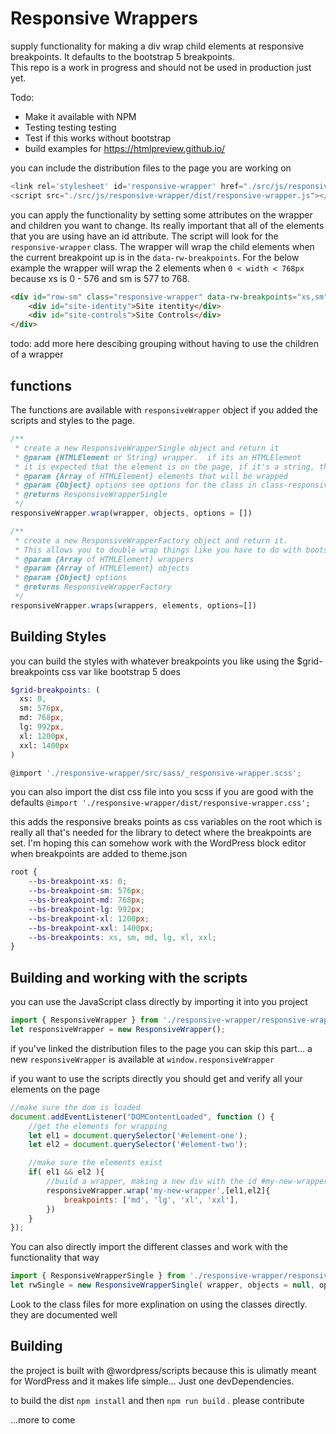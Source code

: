 # Responsive Wrappers
supply functionality for making a div wrap child elements at responsive breakpoints.   It defaults to the bootstrap 5 breakpoints.  
This repo is a work in progress and should not be used in production just yet.

Todo:
* Make it available with NPM
* Testing testing testing
* Test if this works without bootstrap
* build examples for https://htmlpreview.github.io/

you can include the distribution files to the page you are working on 

```js
<link rel='stylesheet' id='responsive-wrapper' href="./src/js/responsive-wrapper/dist/responsive-wrapper.css"/>
<script src="./src/js/responsive-wrapper/dist/responsive-wrapper.js"></script>
```

you can apply the functionality by setting some attributes on the wrapper and children you want to change.  Its really important that all of the elements that you are using have an id attribute.  The script will look for the `responsive-wrapper` class.  The wrapper will wrap the child elements when the current breakpoint up is in the `data-rw-breakpoints`.  For the below example the wrapper will wrap the 2 elements when `0 < width < 768px` because xs is 0 - 576 and sm is 577 to 768.

```html
<div id="row-sm" class="responsive-wrapper" data-rw-breakpoints="xs,sm">
    <div id="site-identity">Site itentity</div>
    <div id="site-controls">Site Controls</div>
</div>
```

todo: add more here descibing grouping without having to use the children of a wrapper

## functions

The functions are available with `responsiveWrapper` object if you added the scripts and styles to the page.

```js
/**
 * create a new ResponsiveWrapperSingle object and return it
 * @param {HTMLElement or String} wrapper.  if its an HTMLElement 
 * it is expected that the element is on the page, if it's a string, the element will be created
 * @param {Array of HTMLElement} elements that will be wrapped
 * @param {Object} options see options for the class in class-responsive-wrapper-single.js
 * @returns ResponsiveWrapperSingle
 */
responsiveWrapper.wrap(wrapper, objects, options = [])
```

```js
/**
 * create a new ResponsiveWrapperFactory object and return it.  
 * This allows you to double wrap things like you have to do with bootstrap
 * @param {Array of HTMLElement} wrappers 
 * @param {Array of HTMLElement} objects 
 * @param {Object} options 
 * @returns ResponsiveWrapperFactory
 */
responsiveWrapper.wraps(wrappers, elements, options=[])
```

## Building Styles
you can build the styles with whatever breakpoints you like using the $grid-breakpoints css var like bootstrap 5 does

```scss
$grid-breakpoints: (
  xs: 0,
  sm: 576px,
  md: 768px,
  lg: 992px,
  xl: 1200px,
  xxl: 1400px
)

@import './responsive-wrapper/src/sass/_responsive-wrapper.scss';
```

you can also import the dist css file into you scss if you are good with the defaults
`@import './responsive-wrapper/dist/responsive-wrapper.css';`

this adds the responsive breaks points as css variables on the root which is really all that's needed for the library to detect where the breakpoints are set.  I'm hoping this can somehow work with the WordPress block editor when breakpoints are added to theme.json

```css
root {
    --bs-breakpoint-xs: 0;
    --bs-breakpoint-sm: 576px;
    --bs-breakpoint-md: 768px;
    --bs-breakpoint-lg: 992px;
    --bs-breakpoint-xl: 1200px;
    --bs-breakpoint-xxl: 1400px;
    --bs-breakpoints: xs, sm, md, lg, xl, xxl;
}
```

## Building and working with the scripts

you can use the JavaScript class directly by importing it into you project
```js
import { ResponsiveWrapper } from './responsive-wrapper/responsive-wrapper'
let responsiveWrapper = new ResponsiveWrapper();
```
if you've linked the distribution files to the page you can skip this part... a new `responsiveWrapper` is available at `window.responsiveWrapper`

if you want to use the scripts directly you should get and verify all your elements on the page
```js
//make sure the dom is loaded
document.addEventListener("DOMContentLoaded", function () {
    //get the elements for wrapping
    let el1 = document.querySelector('#element-one');
    let el2 = document.querySelector('#element-two');

    //make sure the elements exist
    if( el1 && el2 ){
        //build a wrapper, making a new div with the id #my-new-wrapper using the 2 elements from above
        responsiveWrapper.wrap('my-new-wrapper',[el1,el2]{
            breakpoints: ['md', 'lg', 'xl', 'xxl'],
        })
    }
});
```

You can also directly import the different classes and work with the functionality that way

```js
import { ResponsiveWrapperSingle } from './responsive-wrapper/responsive-wrapper';
let rwSingle = new ResponsiveWrapperSingle( wrapper, objects = null, options = [] );
```

Look to the class files for more explination on using the classes directly.  they are documented well

## Building
the project is built with @wordpress/scripts because this is ulimatly meant for WordPress and it makes life simple...  Just one devDependencies.  

to build the dist `npm install` and then `npm run build` .  please contribute

...more to come